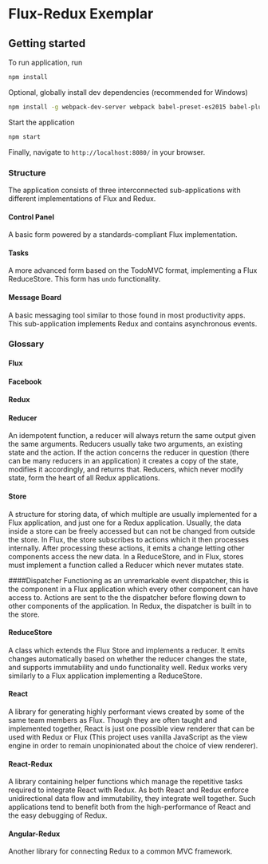 # Flux-Redux Exemplar

## Getting started
To run application, run
```bash
npm install
```
Optional, globally install dev dependencies (recommended for Windows)

```bash
npm install -g webpack-dev-server webpack babel-preset-es2015 babel-plugin-transform-object-rest-spread babel-loader babel-core
```
Start the application
```bash
npm start
```

Finally, navigate to `http://localhost:8080/` in your browser.

### Structure
The application consists of three interconnected sub-applications with different implementations of Flux and Redux.

#### Control Panel
A basic form powered by a standards-compliant Flux implementation.

#### Tasks
A more advanced form based on the TodoMVC format, implementing a Flux ReduceStore. This form has `undo` functionality.

#### Message Board
A basic messaging tool similar to those found in most productivity apps. This sub-application implements Redux and contains asynchronous events.

### Glossary
#### Flux
#### Facebook
#### Redux
#### Reducer
An idempotent function, a reducer will always return the same output given the same arguments. Reducers usually take two arguments, an existing state and the action. If the action concerns the reducer in question (there can be many reducers in an application) it creates a copy of the state, modifies it accordingly, and returns that. Reducers, which never modify state, form the heart of all Redux applications.
#### Store
A structure for storing data, of which multiple are usually implemented for a Flux application, and just one for a Redux application. Usually, the data inside a store can be freely accessed but can not be changed from outside the store. In Flux, the store subscribes to actions which it then processes internally. After processing these actions, it emits a change letting other components access the new data. In a ReduceStore, and in Flux, stores must implement a function called a Reducer which never mutates state.

####Dispatcher
Functioning as an unremarkable event dispatcher, this is the component in a Flux application which every other component can have access to. Actions are sent to the the dispatcher before flowing down to other components of the application. In Redux, the dispatcher is built in to the store.
#### ReduceStore
A class which extends the Flux Store and implements a reducer. It emits changes automatically based on whether the reducer changes the state, and supports immutability and undo functionality well. Redux works very similarly to a Flux application implementing a ReduceStore. 
#### React
A library for generating highly performant views created by some of the same team members as Flux. Though they are often taught and implemented together, React is just one possible view renderer that can be used with Redux or Flux (This project uses vanilla JavaScript as the view engine in order to remain unopinionated about the choice of view renderer).
#### React-Redux
A library containing helper functions which manage the repetitive tasks required to integrate React with Redux. As both React and Redux enforce unidirectional data flow and immutability, they integrate well together. Such applications tend to benefit both from the high-performance of React and the easy debugging of Redux.
#### Angular-Redux
Another library for connecting Redux to a common MVC framework. 
